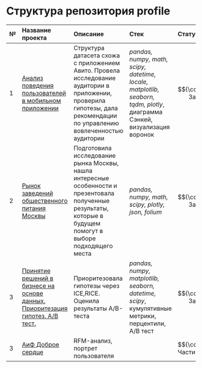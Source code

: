 # Структура репозитория profile

| № | **Название проекта**                            | **Описание**        | **Стек**     | **Статус** |
|:------------------------------------------------|:------------------------------------------------| :-------------------|:--------------------------------|:-------------------|
|1| [Анализ поведения пользователей в мобильном приложении](https://github.com/katerinabazh/profile/tree/main/1.%20Анализ%20поведения%20пользователей%20в%20мобильном%20приложении) | Структура датасета схожа с приложением Авито.  Провела исследование аудитории в приложении, проверила гипотезы, дала рекомендации по управлению вовлеченностью аудитории | *pandas, numpy, math, scipy, datetime, locale, matplotlib, seaborn, tqdm, plotly*, диаграмма Сэнкей, визуализация воронок|$${\color{lightgreen}Закончен}$$|
|2|[Рынок заведений общественного питания Москвы](https://github.com/katerinabazh/profile/tree/main/2.%20Рынок%20заведений%20общественного%20питания%20Москвы)| Подготовила исследование рынка Москвы, нашла интересные особенности и презентовала полученные результаты, которые в будущем помогут в выборе подходящего места| *pandas, numpy, math, scipy, plotly, json, folium*|$${\color{lightgreen}Закончен}$$|
|3| [Принятие решений в бизнесе на основе данных. Приоритезация гипотез. A/B тест.](https://github.com/katerinabazh/profile/tree/main/3.%20Принятие%20решений%20в%20бизнесе%20на%20основе%20данных.%20Приоритезация%20гипотез.%20AB%20тест.) | Приоритезовала гипотезы через ICE,RICE. Оценила результаты A/B-теста | *pandas, numpy, matplotlib, seaborn, datetime, scipy*, кумулятивные метрики, перцентили, A/B тест |$${\color{lightgreen}Закончен}$$|
|3| [АиФ Доброе сердце](https://github.com/katerinabazh/profile/tree/main/АиФ%20Доброе%20сердце) | RFM-анализ, портрет пользователя ||$${\color{blue}Частично закончен}|
